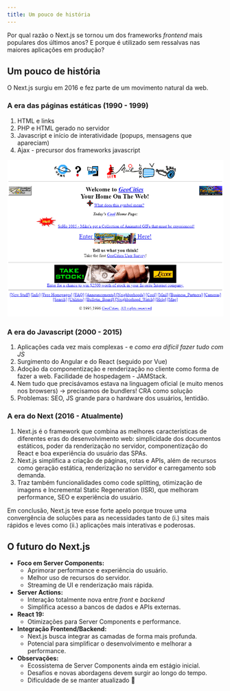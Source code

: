 ```yaml
---
title: Um pouco de história
---
```


Por qual razão o Next.js se tornou um dos frameworks _frontend_ mais populares dos últimos anos? E porque é utilizado sem ressalvas nas maiores aplicações em produção?

## Um pouco de história

O Next.js surgiu em 2016 e fez parte de um movimento natural da web.

### A era das páginas estáticas (1990 - 1999)

1. HTML e links
2. PHP e HTML gerado no servidor
3. Javascript e início de interatividade (popups, mensagens que apareciam)
4. Ajax - precursor dos frameworks javascript

![Geocities](./geocities.png)

### A era do Javascript (2000 - 2015)

1. Aplicações cada vez mais complexas - e _como era difícil fazer tudo com JS_
2. Surgimento do Angular e do React (seguido por Vue)
3. Adoção da componentização e renderização no cliente como forma de fazer a web. Facilidade de hospedagem - JAMStack.
4. Nem tudo que precisávamos estava na linguagem oficial (e muito menos nos browsers) -> precisamos de bundlers! CRA como solução
5. Problemas: SEO, JS grande para o hardware dos usuários, lentidão.

### A era do Next (2016 - Atualmente)

1. Next.js é o framework que combina as melhores características de diferentes eras do desenvolvimento web: simplicidade dos documentos estáticos, poder da renderização no servidor, componentização do React e boa experiência do usuário das SPAs.
2. Next.js simplifica a criação de páginas, rotas e APIs, além de recursos como geração estática, renderização no servidor e carregamento sob demanda.
3. Traz também funcionalidades como code splitting, otimização de imagens e Incremental Static Regeneration (ISR), que melhoram performance, SEO e experiência do usuário.

Em conclusão, Next.js teve esse forte apelo porque trouxe uma convergência de soluções para as necessidades tanto de (i.) sites mais rápidos e leves como (ii.) aplicações mais interativas e poderosas.

## O futuro do Next.js

- **Foco em Server Components:**
  - Aprimorar performance e experiência do usuário.
  - Melhor uso de recursos do servidor.
  - Streaming de UI e renderização mais rápida.
- **Server Actions:**
  - Interação totalmente nova entre _front_ e _backend_
  - Simplifica acesso a bancos de dados e APIs externas.
- **React 19:**
  - Otimizações para Server Components e performance.
- **Integração Frontend/Backend:**
  - Next.js busca integrar as camadas de forma mais profunda.
  - Potencial para simplificar o desenvolvimento e melhorar a performance.
- **Observações:**
  - Ecossistema de Server Components ainda em estágio inicial.
  - Desafios e novas abordagens devem surgir ao longo do tempo.
  - Dificuldade de se manter atualizado 🤯
